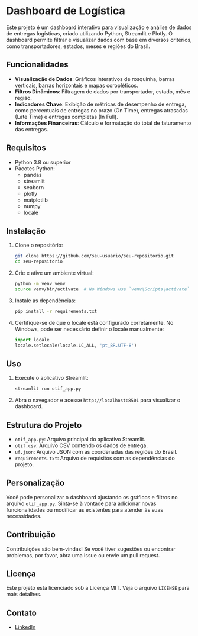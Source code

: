 # Dashboard de Logística

Este projeto é um dashboard interativo para visualização e análise de dados de entregas logísticas, criado utilizando Python, Streamlit e Plotly. O dashboard permite filtrar e visualizar dados com base em diversos critérios, como transportadores, estados, meses e regiões do Brasil.

## Funcionalidades

- **Visualização de Dados**: Gráficos interativos de rosquinha, barras verticais, barras horizontais e mapas coropléticos.
- **Filtros Dinâmicos**: Filtragem de dados por transportador, estado, mês e região.
- **Indicadores Chave**: Exibição de métricas de desempenho de entrega, como percentuais de entregas no prazo (On Time), entregas atrasadas (Late Time) e entregas completas (In Full).
- **Informações Financeiras**: Cálculo e formatação do total de faturamento das entregas.

## Requisitos

- Python 3.8 ou superior
- Pacotes Python:
  - pandas
  - streamlit
  - seaborn
  - plotly
  - matplotlib
  - numpy
  - locale

## Instalação

1. Clone o repositório:
    ```sh
    git clone https://github.com/seu-usuario/seu-repositorio.git
    cd seu-repositorio
    ```

2. Crie e ative um ambiente virtual:
    ```sh
    python -m venv venv
    source venv/bin/activate  # No Windows use `venv\Scripts\activate`
    ```

3. Instale as dependências:
    ```sh
    pip install -r requirements.txt
    ```

4. Certifique-se de que o locale está configurado corretamente. No Windows, pode ser necessário definir o locale manualmente:
    ```python
    import locale
    locale.setlocale(locale.LC_ALL, 'pt_BR.UTF-8')
    ```

## Uso

1. Execute o aplicativo Streamlit:
    ```sh
    streamlit run otif_app.py
    ```

2. Abra o navegador e acesse `http://localhost:8501` para visualizar o dashboard.

## Estrutura do Projeto

- `otif_app.py`: Arquivo principal do aplicativo Streamlit.
- `otif.csv`: Arquivo CSV contendo os dados de entrega.
- `uf.json`: Arquivo JSON com as coordenadas das regiões do Brasil.
- `requirements.txt`: Arquivo de requisitos com as dependências do projeto.

## Personalização

Você pode personalizar o dashboard ajustando os gráficos e filtros no arquivo `otif_app.py`. Sinta-se à vontade para adicionar novas funcionalidades ou modificar as existentes para atender às suas necessidades.

## Contribuição

Contribuições são bem-vindas! Se você tiver sugestões ou encontrar problemas, por favor, abra uma issue ou envie um pull request.

## Licença

Este projeto está licenciado sob a Licença MIT. Veja o arquivo `LICENSE` para mais detalhes.

## Contato

- [LinkedIn](https://www.linkedin.com/in/saulmeireles/)
